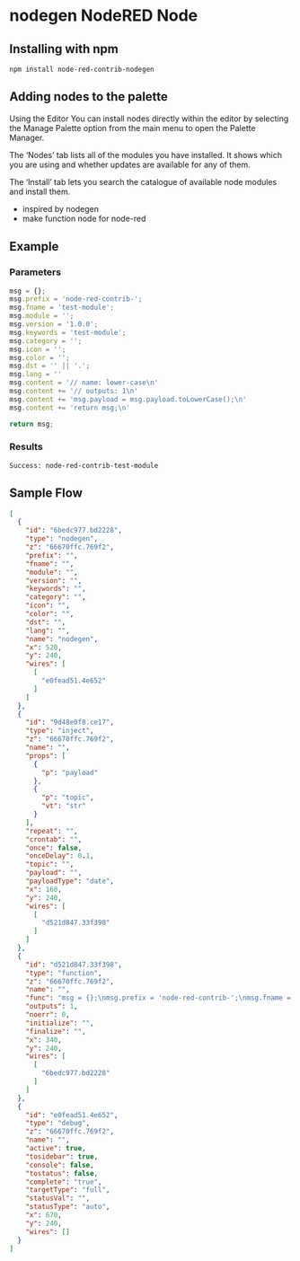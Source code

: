 nodegen NodeRED Node
=====================

Installing with npm
-------

`npm install node-red-contrib-nodegen`

Adding nodes to the palette
-------
Using the Editor
You can install nodes directly within the editor by selecting the Manage Palette option from the main menu to open the Palette Manager.

The ‘Nodes’ tab lists all of the modules you have installed. It shows which you are using and whether updates are available for any of them.

The ‘Install’ tab lets you search the catalogue of available node modules and install them.


- inspired by nodegen
- make function node for node-red

Example
------
### Parameters

```javascript
msg = {};
msg.prefix = 'node-red-contrib-';
msg.fname = 'test-module';
msg.module = '';
msg.version = '1.0.0';
msg.keywords = 'test-module';
msg.category = '';
msg.icon = '';
msg.color = '';
msg.dst = '' || '.';
msg.lang = ''
msg.content = '// name: lower-case\n'
msg.content += '// outputs: 1\n'
msg.content += 'msg.payload = msg.payload.toLowerCase();\n'
msg.content += 'return msg;\n'

return msg;
```

### Results
```text
Success: node-red-contrib-test-module
```

Sample Flow
------
```json
[
  {
    "id": "6bedc977.bd2228",
    "type": "nodegen",
    "z": "66670ffc.769f2",
    "prefix": "",
    "fname": "",
    "module": "",
    "version": "",
    "keywords": "",
    "category": "",
    "icon": "",
    "color": "",
    "dst": "",
    "lang": "",
    "name": "nodegen",
    "x": 520,
    "y": 240,
    "wires": [
      [
        "e0fead51.4e652"
      ]
    ]
  },
  {
    "id": "9d48e0f8.ce17",
    "type": "inject",
    "z": "66670ffc.769f2",
    "name": "",
    "props": [
      {
        "p": "payload"
      },
      {
        "p": "topic",
        "vt": "str"
      }
    ],
    "repeat": "",
    "crontab": "",
    "once": false,
    "onceDelay": 0.1,
    "topic": "",
    "payload": "",
    "payloadType": "date",
    "x": 160,
    "y": 240,
    "wires": [
      [
        "d521d847.33f398"
      ]
    ]
  },
  {
    "id": "d521d847.33f398",
    "type": "function",
    "z": "66670ffc.769f2",
    "name": "",
    "func": "msg = {};\nmsg.prefix = 'node-red-contrib-';\nmsg.fname = 'test-module';\nmsg.module = '';\nmsg.version = '1.0.0';\nmsg.keywords = 'test-module';\nmsg.category = '';\nmsg.icon = '';\nmsg.color = '';\nmsg.dst = '' || '.';\nmsg.lang = ''\nmsg.content = '// name: lower-case\\n'\nmsg.content += '// outputs: 1\\n'\nmsg.content += 'msg.payload = msg.payload.toLowerCase();\\n'\nmsg.content += 'return msg;\\n'\n\nreturn msg;\n",
    "outputs": 1,
    "noerr": 0,
    "initialize": "",
    "finalize": "",
    "x": 340,
    "y": 240,
    "wires": [
      [
        "6bedc977.bd2228"
      ]
    ]
  },
  {
    "id": "e0fead51.4e652",
    "type": "debug",
    "z": "66670ffc.769f2",
    "name": "",
    "active": true,
    "tosidebar": true,
    "console": false,
    "tostatus": false,
    "complete": "true",
    "targetType": "full",
    "statusVal": "",
    "statusType": "auto",
    "x": 670,
    "y": 240,
    "wires": []
  }
]

```



